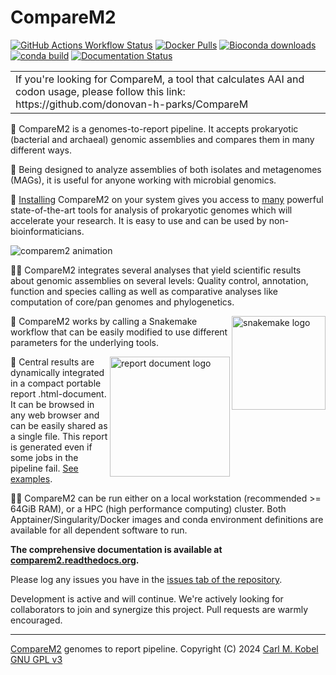# CompareM2
[![GitHub Actions Workflow Status](https://img.shields.io/github/actions/workflow/status/cmkobel/comparem2/dry-run.yaml)](https://github.com/cmkobel/comparem2/actions/) [![Docker Pulls](https://img.shields.io/docker/pulls/cmkobel/comparem2?label=docker%20pulls)](https://comparem2.readthedocs.io/en/latest/10%20installation/)  [![Bioconda downloads](https://img.shields.io/conda/dn/bioconda/comparem2?label=Bioconda%20downloads&color=%2300CC00)](https://comparem2.readthedocs.io/en/latest/10%20installation/) [![conda build](https://img.shields.io/conda/v/bioconda/comparem2)](https://comparem2.readthedocs.io/en/latest/10%20installation/) [![Documentation Status](https://readthedocs.org/projects/comparem2/badge/?version=latest)](https://comparem2.readthedocs.io/en/latest/?badge=latest)

<table><tr><td>
If you're looking for CompareM, a tool that calculates AAI and codon usage, please follow this link: https://github.com/donovan-h-parks/CompareM
</td></tr></table>

🧬 CompareM2 is a genomes-to-report pipeline. It accepts prokaryotic (bacterial and archaeal) genomic assemblies and compares them in many different ways. 

🦠 Being designed to analyze assemblies of both isolates and metagenomes (MAGs), it is useful for anyone working with microbial genomics.

💾 [Installing](https://comparem2.readthedocs.io/en/latest/10%20installation/) CompareM2 on your system gives you access to [many](https://comparem2.readthedocs.io/en/latest/30%20what%20analyses%20does%20it%20do/) powerful state-of-the-art tools for analysis of prokaryotic genomes which will accelerate your research. It is easy to use and can be used by non-bioinformaticians.

<img alt="comparem2 animation" src="https://github.com/cmkobel/comparem2/assets/5913696/623f6b42-2de6-457c-8f0d-3b3e5d646967">


👩‍🔬 CompareM2 integrates several analyses that yield scientific results about genomic assemblies on several levels: Quality control, annotation, function and species calling as well as comparative analyses like computation of core/pan genomes and phylogenetics. 

<img width="150" alt="snakemake logo" align="right" src="https://github.com/cmkobel/comparem2/assets/5913696/7188e748-9d37-43ae-a5d5-100e9560df1f">

🐍 CompareM2 works by calling a Snakemake workflow that can be easily modified to use different parameters for the  underlying tools.

<a href="https://comparem2.readthedocs.io/en/latest/30%20what%20analyses%20does%20it%20do/#rendered-report"><img height="192" alt="report document logo" align="right" src="https://github.com/cmkobel/comparem2/assets/5913696/e5f9b72c-2137-4850-8779-a5528d8ccbaf"></a>

📙 Central results are dynamically integrated in a compact portable report .html-document. It can be browsed in any web browser and can be easily shared as a single file. This report is generated even if some jobs in the pipeline fail. [See examples](https://comparem2.readthedocs.io/en/latest/30%20what%20analyses%20does%20it%20do/#rendered-report).

🧑‍💻 CompareM2 can be run either on a local workstation (recommended >= 64GiB RAM), or a HPC (high performance computing) cluster. Both  Apptainer/Singularity/Docker images and conda environment definitions are available for all dependent software to run.


**The comprehensive documentation is available at [comparem2.readthedocs.org](https://comparem2.readthedocs.org).**

Please log any issues you have in the [issues tab of the repository](https://github.com/cmkobel/comparem2/issues).

Development is active and will continue. We're actively looking for collaborators to join and synergize this project. Pull requests are warmly encouraged.

---

[CompareM2](https://github.com/cmkobel/comparem2) genomes to report pipeline. Copyright (C) 2024 [Carl M. Kobel](https://github.com/cmkobel) [GNU GPL v3](https://github.com/cmkobel/comparem2/blob/master/LICENSE)

